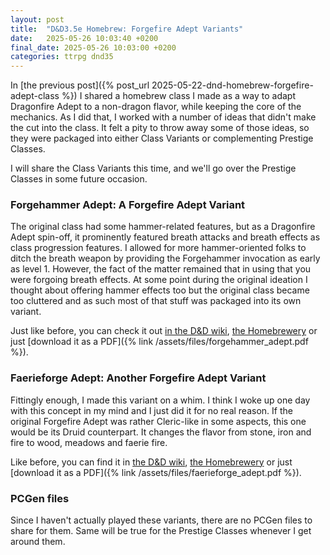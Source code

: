 ```yaml
---
layout: post
title:  "D&D3.5e Homebrew: Forgefire Adept Variants"
date:   2025-05-26 10:03:40 +0200
final_date: 2025-05-26 10:03:00 +0200
categories: ttrpg dnd35
---
```

In [the previous post]({% post_url 2025-05-22-dnd-homebrew-forgefire-adept-class %}) I shared a homebrew class I made as a way to adapt Dragonfire Adept to a non-dragon flavor, while keeping the core of the mechanics. As I did that, I worked with a number of ideas that didn't make the cut into the class. It felt a pity to throw away some of those ideas, so they were packaged into either Class Variants or complementing Prestige Classes.

I will share the Class Variants this time, and we'll go over the Prestige Classes in some future occasion.

### Forgehammer Adept: A Forgefire Adept Variant

The original class had some hammer-related features, but as a Dragonfire Adept spin-off, it prominently featured breath attacks and breath effects as class progression features. I allowed for more hammer-oriented folks to ditch the breath weapon by providing the Forgehammer invocation as early as level 1. However, the fact of the matter remained that in using that you were forgoing breath effects. At some point during the original ideation I thought about offering hammer effects too but the original class became too cluttered and as such most of that stuff was packaged into its own variant.

Just like before, you can check it out [in the D&D wiki](https://dnd-wiki.org/wiki/Forgehammer_Adept_(3.5e_Alternate_Class_Feature)), [the Homebrewery](https://homebrewery.naturalcrit.com/edit/JxzOMZ5Ztxq7) or just [download it as a PDF]({% link /assets/files/forgehammer_adept.pdf %}).

### Faerieforge Adept: Another Forgefire Adept Variant

Fittingly enough, I made this variant on a whim. I think I woke up one day with this concept in my mind and I just did it for no real reason. If the original Forgefire Adept was rather Cleric-like in some aspects, this one would be its Druid counterpart. It changes the flavor from stone, iron and fire to wood, meadows and faerie fire.

Like before, you can find it in [the D&D wiki](https://dnd-wiki.org/wiki/Faerie_Forge_Adept_(3.5e_Alternate_Class_Feature)), [the Homebrewery](https://homebrewery.naturalcrit.com/share/qEYyrNPxSGpH) or just [download it as a PDF]({% link /assets/files/faerieforge_adept.pdf %}).

### PCGen files

Since I haven't actually played these variants, there are no PCGen files to share for them. Same will be true for the Prestige Classes whenever I get around them.


